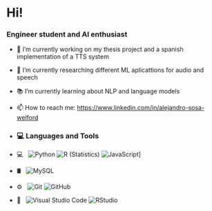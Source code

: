<h1>Hi!</h1>
<h3>Engineer student and AI enthusiast </h3>

- 🔭 I’m currently working on my thesis project and a spanish implementation of a TTS system
- 🌱 I’m currently researching different ML aplicattions for audio and speech
- 📚 I’m currently learning about NLP and language models
- 📫 How to reach me: https://www.linkedin.com/in/alejandro-sosa-welford

-   <h3> 💻 Languages and Tools </h3>
- 💻 &nbsp;
  ![Python](https://img.shields.io/badge/-Python-333333?style=flat&logo=python)
  ![R (Statistics)](https://img.shields.io/badge/-R-333333?style=flat&logo=R&logoColor=276DC3)
  ![JavaScript](https://img.shields.io/badge/--F7DF1E?logo=javascript&logoColor=000)]
  
  
- 🛢 &nbsp;
  ![MySQL](https://img.shields.io/badge/-MySQL-333333?style=flat&logo=mysql)
- ⚙️ &nbsp;
  ![Git](https://img.shields.io/badge/-Git-333333?style=flat&logo=git)
  ![GitHub](https://img.shields.io/badge/-GitHub-333333?style=flat&logo=github)
- 🔧 &nbsp;
  ![Visual Studio Code](https://img.shields.io/badge/-Visual%20Studio%20Code-333333?style=flat&logo=visual-studio-code&logoColor=007ACC)
  ![RStudio](https://img.shields.io/badge/-RStudio-333333?style=flat&logo=rstudio)
